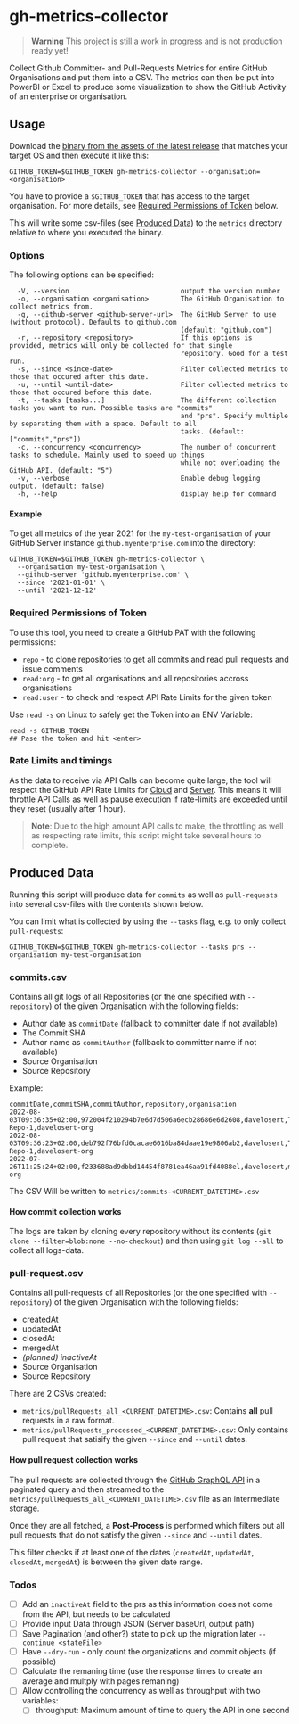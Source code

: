 # gh-metrics-collector

> **Warning**
> This project is still a work in progress and is not production ready yet!

Collect Github Committer- and Pull-Requests Metrics for entire GitHub Organisations and put them into a CSV.
The metrics can then be put into PowerBI or Excel to produce some visualization to show the GitHub Activity of an enterprise or organisation.

## Usage

Download the [binary from the assets of the latest release](https://github.com/davelosert/gh-metrics-collector/releases) that matches your target OS and then execute it like this:

```shell
GITHUB_TOKEN=$GITHUB_TOKEN gh-metrics-collector --organisation=<organisation> 
```

You have to provide a `$GITHUB_TOKEN` that has access to the target organisation. For more details, see [Required Permissions of Token](#required-permissions-of-token) below.

This will write some csv-files (see [Produced Data](#produced-data)) to the `metrics` directory relative to where you executed the binary.

### Options

The following options can be specified:

```shell
  -V, --version                            output the version number
  -o, --organisation <organisation>        The GitHub Organisation to collect metrics from.
  -g, --github-server <github-server-url>  The GitHub Server to use (without protocol). Defaults to github.com
                                           (default: "github.com")
  -r, --repository <repository>            If this options is provided, metrics will only be collected for that single
                                           repository. Good for a test run.
  -s, --since <since-date>                 Filter collected metrics to those that occured after this date.
  -u, --until <until-date>                 Filter collected metrics to those that occured before this date.
  -t, --tasks [tasks...]                   The different collection tasks you want to run. Possible tasks are "commits"
                                           and "prs". Specify multiple by separating them with a space. Default to all
                                           tasks. (default: ["commits","prs"])
  -c, --concurrency <concurrency>          The number of concurrent tasks to schedule. Mainly used to speed up things
                                           while not overloading the GitHub API. (default: "5")
  -v, --verbose                            Enable debug logging output. (default: false)
  -h, --help                               display help for command
```

#### Example

To get all metrics of the year 2021 for the `my-test-organisation` of your GitHub Server instance `github.myenterprise.com` into the directory:

```shell
GITHUB_TOKEN=$GITHUB_TOKEN gh-metrics-collector \
  --organisation my-test-organisation \
  --github-server 'github.myenterprise.com' \
  --since '2021-01-01' \
  --until '2021-12-12'
```

### Required Permissions of Token

To use this tool, you need to create a GitHub PAT with the following permissions:

- `repo` - to clone repositories to get all commits and read pull requests and issue comments
- `read:org` - to get all organisations and all repositories accross organisations
- `read:user` - to check and respect API Rate Limits for the given token

Use `read -s` on Linux to safely get the Token into an ENV Variable:

```shell
read -s GITHUB_TOKEN
## Pase the token and hit <enter>
```

### Rate Limits and timings

As the data to receive via API Calls can become quite large, the tool will respect the GitHub API Rate Limits for [Cloud](https://docs.github.com/en/developers/apps/building-github-apps/rate-limits-for-github-apps) and [Server](https://docs.github.com/en/enterprise-server@3.5/developers/apps/building-github-apps/rate-limits-for-github-apps). This means it will throttle API Calls as well as pause execution if rate-limits are exceeded until they reset (usually after 1 hour).

> **Note**:
> Due to the high amount API calls to make, the throttling as well as respecting rate limits, this script might take several hours to complete.

## Produced Data

Running this script will produce data for `commits` as well as `pull-requests` into several csv-files with the contents shown below.

You can limit what is collected by using the `--tasks` flag, e.g. to only collect `pull-requests`:

```shell
GITHUB_TOKEN=$GITHUB_TOKEN gh-metrics-collector --tasks prs --organisation my-test-organisation
```

### commits.csv

Contains all git logs of all Repositories (or the one specified with `--repository`) of the given Organisation with the following fields:

- Author date as `commitDate` (fallback to committer date if not available)
- The Commit SHA
- Author name as `commitAuthor` (fallback to committer name if not available)
- Source Organisation
- Source Repository

Example:

```csv
commitDate,commitSHA,commitAuthor,repository,organisation
2022-08-03T09:36:35+02:00,972004f210294b7e6d7d506a6ecb28686e6d2608,davelosert,Test-Repo-1,davelosert-org
2022-08-03T09:36:23+02:00,deb792f76bfd0cacae6016ba84daae19e9806ab2,davelosert,Test-Repo-1,davelosert-org
2022-07-26T11:25:24+02:00,f233688ad9dbbd14454f8781ea46aa91fd4088el,davelosert,mytestrepository,davelosert-org
```

The CSV Will be written to `metrics/commits-<CURRENT_DATETIME>.csv`

#### How commit collection works

The logs are taken by cloning every repository without its contents (`git clone --filter=blob:none --no-checkout`) and then using `git log --all` to collect all logs-data.

### pull-request.csv

Contains all pull-requests of all Repositories (or the one specified with `--repository`) of the given Organisation with the following fields:

- createdAt
- updatedAt
- closedAt
- mergedAt
- *(planned) inactiveAt*
- Source Organisation
- Source Repository

There are 2 CSVs created:

- `metrics/pullRequests_all_<CURRENT_DATETIME>.csv`: Contains **all** pull requests in a raw format.
- `metrics/pullRequests_processed_<CURRENT_DATETIME>.csv`: Only contains pull request that satisify the given `--since` and `--until` dates.

#### How pull request collection works

The pull requests are collected through the [GitHub GraphQL API](https://docs.github.com/en/graphql) in a paginated query and then streamed to the `metrics/pullRequests_all_<CURRENT_DATETIME>.csv` file as an intermediate storage.

Once they are all fetched, a **Post-Process** is performed which filters out all pull requests that do not satisfy the given `--since` and `--until` dates.

This filter checks if at least one of the dates (`createdAt`, `updatedAt`, `closedAt`, `mergedAt`) is between the given date range.

### Todos

- [ ] Add an `inactiveAt` field to the prs as this information does not come from the API, but needs to be calculated
- [ ] Provide input Data through JSON (Server baseUrl, output path)
- [ ] Save Pagination (and other?) state to pick up the migration later `--continue <stateFile>`
- [ ] Have `--dry-run` - only count the organizations and commit objects (if possible)
- [ ] Calculate the remaning time (use the response times to create an average and multply with pages remaning)
- [ ] Allow controlling the concurrency as well as throughput with two variables:
  - [ ] throughput: Maximum amount of time to query the API in one second
